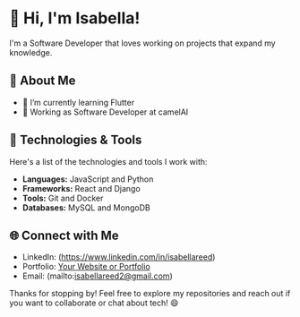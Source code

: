 # 👋 Hi, I'm Isabella!

I'm a Software Developer that loves working on projects that expand my knowledge.

## 🚀 About Me

- 🌱 I’m currently learning Flutter
- 💼 Working as Software Developer at camelAI

## 🔧 Technologies & Tools

Here's a list of the technologies and tools I work with:

- **Languages:** JavaScript and Python
- **Frameworks:** React and Django
- **Tools:** Git and Docker
- **Databases:** MySQL and MongoDB

## 🌐 Connect with Me

- LinkedIn: (https://www.linkedin.com/in/isabellareed)
- Portfolio: [Your Website or Portfolio](https://yourportfolio.com)
- Email: (mailto:isabellareed2@gmail.com)

Thanks for stopping by! Feel free to explore my repositories and reach out if you want to collaborate or chat about tech! 😄
